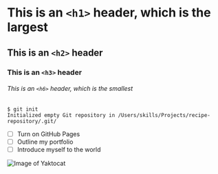 # This is an `<h1>` header, which is the largest
## This is an `<h2>` header
### This is an `<h3>` header
###### This is an `<h6>` header, which is the smallest

```
$ git init
Initialized empty Git repository in /Users/skills/Projects/recipe-repository/.git/

```
- [ ] Turn on GitHub Pages
- [ ] Outline my portfolio
- [ ] Introduce myself to the world

![Image of Yaktocat](https://octodex.github.com/images/yaktocat.png)



